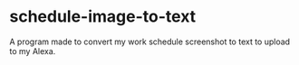 # schedule-image-to-text
A program made to convert my work schedule screenshot to text to upload to my Alexa.
